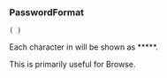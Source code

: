 ### PasswordFormat

``` suneido
( )
```

Each character in will be shown as *****.

This is primarily useful for Browse.